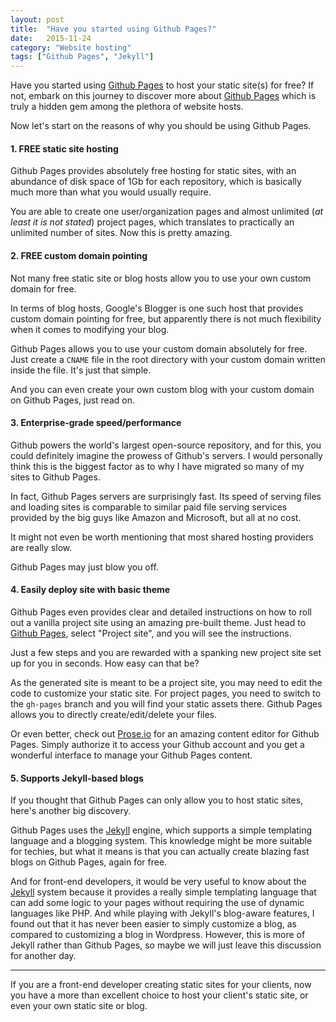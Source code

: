 ```yaml
---
layout: post
title:  "Have you started using Github Pages?"
date:   2015-11-24
category: "Website hosting"
tags: ["Github Pages", "Jekyll"]
---
```


Have you started using [Github Pages](https://pages.github.com/) to host your static site(s) for free? If not, embark on this journey to discover more about [Github Pages](https://pages.github.com/) which is truly a hidden gem among the plethora of website hosts.

Now let's start on the reasons of why you should be using Github Pages.

#### 1. FREE static site hosting ####

Github Pages provides absolutely free hosting for static sites, with an abundance of disk space of 1Gb for each repository, which is basically much more than what you would usually require.

You are able to create one user/organization pages and almost unlimited (*at least it is not stated*) project pages, which translates to practically an unlimited number of sites. Now this is pretty amazing.

#### 2. FREE custom domain pointing ####

Not many free static site or blog hosts allow you to use your own custom domain for free.

In terms of blog hosts, Google's Blogger is one such host that provides custom domain pointing for free, but apparently there is not much flexibility when it comes to modifying your blog.

Github Pages allows you to use your custom domain absolutely for free. Just create a `CNAME` file in the root directory with your custom domain written inside the file. It's just that simple.

And you can even create your own custom blog with your custom domain on Github Pages, just read on.

#### 3. Enterprise-grade speed/performance ####

Github powers the world's largest open-source repository, and for this, you could definitely imagine the prowess of Github's servers. I would personally think this is the biggest factor as to why I have migrated so many of my sites to Github Pages.

In fact, Github Pages servers are surprisingly fast. Its speed of serving files and loading sites is comparable to similar paid file serving services provided by the big guys like Amazon and Microsoft, but all at no cost.

It might not even be worth mentioning that most shared hosting providers are really slow.

Github Pages may just blow you off.

#### 4. Easily deploy site with basic theme ####

Github Pages even provides clear and detailed instructions on how to roll out a vanilla project site using an amazing pre-built theme. Just head to [Github Pages](https://pages.github.com/), select "Project site", and you will see the instructions.

Just a few steps and you are rewarded with a spanking new project site set up for you in seconds. How easy can that be?

As the generated site is meant to be a project site, you may need to edit the code to customize your static site. For project pages, you need to switch to the `gh-pages` branch and you will find your static assets there. Github Pages allows you to directly create/edit/delete your files.

Or even better, check out [Prose.io](http://prose.io/) for an amazing content editor for Github Pages. Simply authorize it to access your Github account and you get a wonderful interface to manage your Github Pages content.

#### 5. Supports Jekyll-based blogs ####

If you thought that Github Pages can only allow you to host static sites, here's another big discovery.

Github Pages uses the [Jekyll](http://jekyllrb.com/) engine, which supports a simple templating language and a blogging system. This knowledge might be more suitable for techies, but what it means is that you can actually create blazing fast blogs on Github Pages, again for free.

And for front-end developers, it would be very useful to know about the [Jekyll](http://jekyllrb.com/) system because it provides a really simple templating language that can add some logic to your pages without requiring the use of dynamic languages like PHP. And while playing with Jekyll's blog-aware features, I found out that it has never been easier to simply customize a blog, as compared to customizing a blog in Wordpress. However, this is more of Jekyll rather than Github Pages, so maybe we will just leave this discussion for another day.

---

If you are a front-end developer creating static sites for your clients, now you have a more than excellent choice to host your client's static site, or even your own static site or blog.
